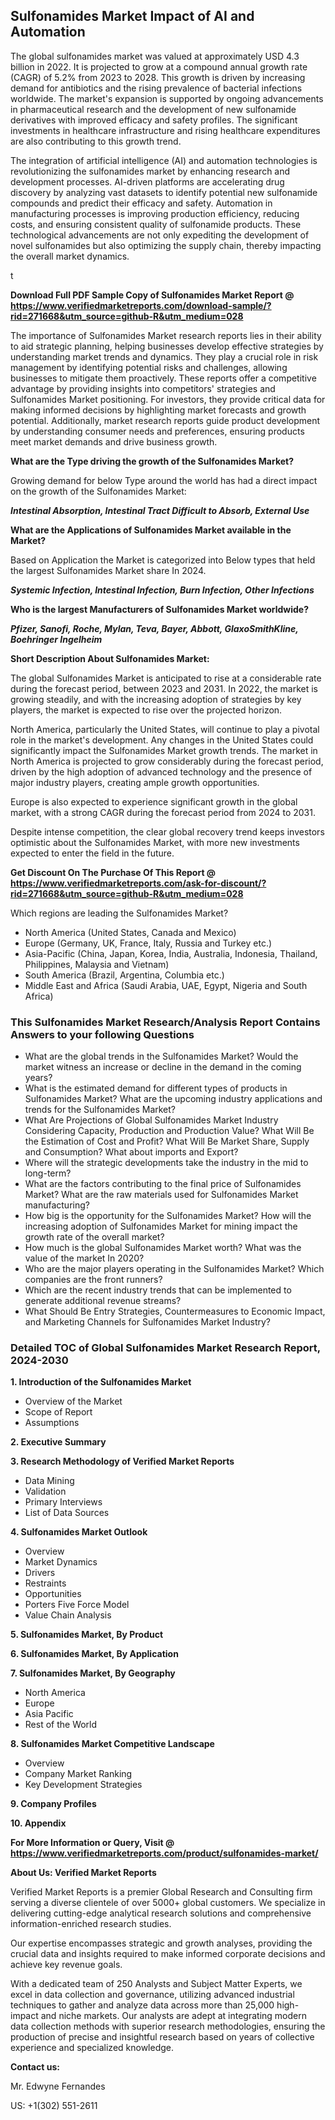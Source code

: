 <h2>Sulfonamides Market Impact of AI and Automation</h2><p>The global sulfonamides market was valued at approximately USD 4.3 billion in 2022. It is projected to grow at a compound annual growth rate (CAGR) of 5.2% from 2023 to 2028. This growth is driven by increasing demand for antibiotics and the rising prevalence of bacterial infections worldwide. The market's expansion is supported by ongoing advancements in pharmaceutical research and the development of new sulfonamide derivatives with improved efficacy and safety profiles. The significant investments in healthcare infrastructure and rising healthcare expenditures are also contributing to this growth trend.</p><p>The integration of artificial intelligence (AI) and automation technologies is revolutionizing the sulfonamides market by enhancing research and development processes. AI-driven platforms are accelerating drug discovery by analyzing vast datasets to identify potential new sulfonamide compounds and predict their efficacy and safety. Automation in manufacturing processes is improving production efficiency, reducing costs, and ensuring consistent quality of sulfonamide products. These technological advancements are not only expediting the development of novel sulfonamides but also optimizing the supply chain, thereby impacting the overall market dynamics.</p>t</p><p id="" class=""><strong>Download Full PDF Sample Copy of Sulfonamides Market Report @ <a href="https://www.verifiedmarketreports.com/download-sample/?rid=271668&utm_source=github-R&utm_medium=028" target="_blank">https://www.verifiedmarketreports.com/download-sample/?rid=271668&utm_source=github-R&utm_medium=028</a></strong></p><p>The importance of&nbsp;Sulfonamides Market research reports lies in their ability to aid strategic planning, helping businesses develop effective strategies by understanding market trends and dynamics. They play a crucial role in risk management by identifying potential risks and challenges, allowing businesses to mitigate them proactively. These reports offer a competitive advantage by providing insights into competitors' strategies and Sulfonamides Market positioning. For investors, they provide critical data for making informed decisions by highlighting market forecasts and growth potential. Additionally, market research reports guide product development by understanding consumer needs and preferences, ensuring products meet market demands and drive business growth.</p><p><strong>What are the&nbsp;Type driving the growth of the Sulfonamides Market?</strong></p><p id="" class="">Growing demand for below Type around the world has had a direct impact on the growth of the Sulfonamides Market:</p><em><strong>Intestinal Absorption, Intestinal Tract Difficult to Absorb, External Use</strong></em></p><strong>What are the&nbsp;Applications&nbsp;of Sulfonamides Market available in the Market?</strong></p><p id="" class="">Based on Application the Market is categorized into Below types that held the largest Sulfonamides Market share In 2024.</p><em><strong>Systemic Infection, Intestinal Infection, Burn Infection, Other Infections</strong></em></p><strong>Who is the largest Manufacturers of Sulfonamides Market worldwide?</strong></p><p><em><strong>Pfizer, Sanofi, Roche, Mylan, Teva, Bayer, Abbott, GlaxoSmithKline, Boehringer Ingelheim</strong></em></p><p id="" class=""><strong>Short Description About Sulfonamides Market:</strong></p><p>The global Sulfonamides Market is anticipated to rise at a considerable rate during the forecast period, between 2023 and 2031. In 2022, the market is growing steadily, and with the increasing adoption of strategies by key players, the market is expected to rise over the projected horizon.</p><p>North America, particularly the United States, will continue to play a pivotal role in the market's development. Any changes in the United States could significantly impact the Sulfonamides Market growth trends. The market in North America is projected to grow considerably during the forecast period, driven by the high adoption of advanced technology and the presence of major industry players, creating ample growth opportunities.</p><p>Europe is also expected to experience significant growth in the global market, with a strong CAGR during the forecast period from 2024 to 2031.</p><p>Despite intense competition, the clear global recovery trend keeps investors optimistic about the Sulfonamides Market, with more new investments expected to enter the field in the future.</p><p id="" class=""><strong>Get Discount On The Purchase Of This Report @ <a href="https://www.verifiedmarketreports.com/ask-for-discount/?rid=271668&utm_source=github-R&utm_medium=028" target="_blank">https://www.verifiedmarketreports.com/ask-for-discount/?rid=271668&utm_source=github-R&utm_medium=028</a></strong></p>Which regions are leading the Sulfonamides Market?</p><ul><li>North America (United States, Canada and Mexico)</li><li>Europe (Germany, UK, France, Italy, Russia and Turkey etc.)</li><li>Asia-Pacific (China, Japan, Korea, India, Australia, Indonesia, Thailand, Philippines, Malaysia and Vietnam)</li><li>South America (Brazil, Argentina, Columbia etc.)</li><li>Middle East and Africa (Saudi Arabia, UAE, Egypt, Nigeria and South Africa)</li></ul><h3 id="" class="">This Sulfonamides Market Research/Analysis Report Contains Answers to your following Questions</h3><ul><li>What are the global trends in the Sulfonamides Market? Would the market witness an increase or decline in the demand in the coming years?</li><li>What is the estimated demand for different types of products in Sulfonamides Market? What are the upcoming industry applications and trends for the Sulfonamides Market?</li><li>What Are Projections of Global Sulfonamides Market Industry Considering Capacity, Production and Production Value? What Will Be the Estimation of Cost and Profit? What Will Be Market Share, Supply and Consumption? What about imports and Export?</li><li>Where will the strategic developments take the industry in the mid to long-term?</li><li>What are the factors contributing to the final price of Sulfonamides Market? What are the raw materials used for Sulfonamides Market manufacturing?</li><li>How big is the opportunity for the Sulfonamides Market? How will the increasing adoption of Sulfonamides Market for mining impact the growth rate of the overall market?</li><li>How much is the global Sulfonamides Market worth? What was the value of the market In 2020?</li><li>Who are the major players operating in the Sulfonamides Market? Which companies are the front runners?</li><li>Which are the recent industry trends that can be implemented to generate additional revenue streams?</li><li>What Should Be Entry Strategies, Countermeasures to Economic Impact, and Marketing Channels for Sulfonamides Market Industry?</li></ul><h3 id="" class="">Detailed TOC of Global Sulfonamides Market Research Report, 2024-2030</h3><p id="" class=""><strong>1. Introduction of the Sulfonamides Market</strong></p><ul><li>Overview of the Market</li><li>Scope of Report</li><li>Assumptions</li></ul><p id="" class=""><strong>2. Executive Summary</strong></p><p id="" class=""><strong>3. Research Methodology of Verified Market Reports</strong></p><ul><li>Data Mining</li><li>Validation</li><li>Primary Interviews</li><li>List of Data Sources</li></ul><p id="" class=""><strong>4. Sulfonamides Market Outlook</strong></p><ul><li>Overview</li><li>Market Dynamics</li><li>Drivers</li><li>Restraints</li><li>Opportunities</li><li>Porters Five Force Model</li><li>Value Chain Analysis</li></ul><p id="" class=""><strong>5. Sulfonamides Market, By Product</strong></p><p id="" class=""><strong>6. Sulfonamides Market, By Application</strong></p><p id="" class=""><strong>7. Sulfonamides Market, By Geography</strong></p><ul><li>North America</li><li>Europe</li><li>Asia Pacific</li><li>Rest of the World</li></ul><p id="" class=""><strong>8. Sulfonamides Market Competitive Landscape</strong></p><ul><li>Overview</li><li>Company Market Ranking</li><li>Key Development Strategies</li></ul><p id="" class=""><strong>9. Company Profiles</strong></p><p id="" class=""><strong>10. Appendix</strong></p><p id="" class=""><strong>For More Information or Query, Visit @ <a href="https://www.verifiedmarketreports.com/product/sulfonamides-market/" target="_blank">https://www.verifiedmarketreports.com/product/sulfonamides-market/</a></strong></p><p id="" class=""><strong>About Us: Verified Market Reports</strong></p><p id="" class="">Verified Market Reports is a premier Global Research and Consulting firm serving a diverse clientele of over 5000+ global customers. We specialize in delivering cutting-edge analytical research solutions and comprehensive information-enriched research studies.</p><p id="" class="">Our expertise encompasses strategic and growth analyses, providing the crucial data and insights required to make informed corporate decisions and achieve key revenue goals.</p><p id="" class="">With a dedicated team of 250 Analysts and Subject Matter Experts, we excel in data collection and governance, utilizing advanced industrial techniques to gather and analyze data across more than 25,000 high-impact and niche markets. Our analysts are adept at integrating modern data collection methods with superior research methodologies, ensuring the production of precise and insightful research based on years of collective experience and specialized knowledge.</p><p id="" class=""><strong>Contact us:</strong></p><p id="" class="">Mr. Edwyne Fernandes</p><p id="" class="">US: +1(302) 551-2611</p>